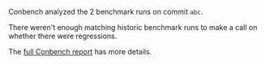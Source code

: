 Conbench analyzed the 2 benchmark runs on commit `abc`.

There weren't enough matching historic benchmark runs to make a call on whether there were regressions.

The [full Conbench report](https://github.com/github/hello-world/runs/4) has more details.
